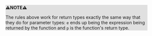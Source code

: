 <div style="margin:2em; background-color: #e0e0e0;">

<strong>⚠️NOTE️️️⚠️</strong>

The rules above work for return types exactly the same way that they do for parameter types: `e` ends up being the expression being returned by the function and `p` is the function's return type.
</div>

